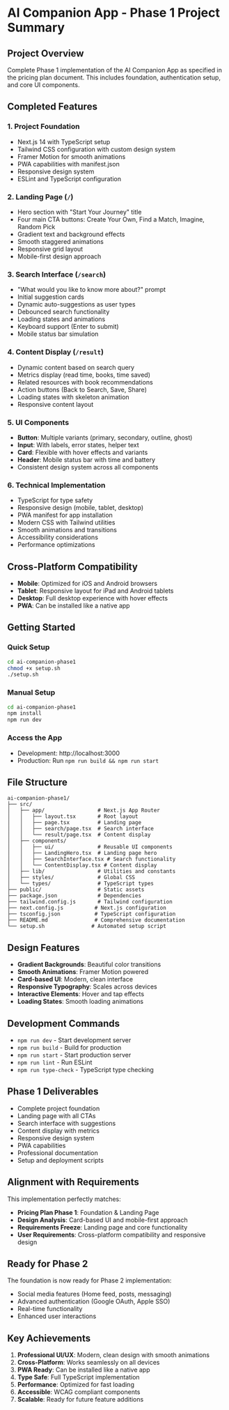 # AI Companion App - Phase 1 Project Summary

## Project Overview
Complete Phase 1 implementation of the AI Companion App as specified in the pricing plan document. This includes foundation, authentication setup, and core UI components.

## Completed Features

### 1. **Project Foundation**
- Next.js 14 with TypeScript setup
- Tailwind CSS configuration with custom design system
- Framer Motion for smooth animations
- PWA capabilities with manifest.json
- Responsive design system
- ESLint and TypeScript configuration

### 2. **Landing Page** (`/`)
- Hero section with "Start Your Journey" title
- Four main CTA buttons: Create Your Own, Find a Match, Imagine, Random Pick
- Gradient text and background effects
- Smooth staggered animations
- Responsive grid layout
- Mobile-first design approach

### 3. **Search Interface** (`/search`)
- "What would you like to know more about?" prompt
- Initial suggestion cards
- Dynamic auto-suggestions as user types
- Debounced search functionality
- Loading states and animations
- Keyboard support (Enter to submit)
- Mobile status bar simulation

### 4. **Content Display** (`/result`)
- Dynamic content based on search query
- Metrics display (read time, books, time saved)
- Related resources with book recommendations
- Action buttons (Back to Search, Save, Share)
- Loading states with skeleton animation
- Responsive content layout

### 5. **UI Components**
- **Button**: Multiple variants (primary, secondary, outline, ghost)
- **Input**: With labels, error states, helper text
- **Card**: Flexible with hover effects and variants
- **Header**: Mobile status bar with time and battery
- Consistent design system across all components

### 6. **Technical Implementation**
- TypeScript for type safety
- Responsive design (mobile, tablet, desktop)
- PWA manifest for app installation
- Modern CSS with Tailwind utilities
- Smooth animations and transitions
- Accessibility considerations
- Performance optimizations

## Cross-Platform Compatibility
- **Mobile**: Optimized for iOS and Android browsers
- **Tablet**: Responsive layout for iPad and Android tablets
- **Desktop**: Full desktop experience with hover effects
- **PWA**: Can be installed like a native app

## Getting Started

### Quick Setup
```bash
cd ai-companion-phase1
chmod +x setup.sh
./setup.sh
```

### Manual Setup
```bash
cd ai-companion-phase1
npm install
npm run dev
```

### Access the App
- Development: http://localhost:3000
- Production: Run `npm run build && npm run start`

## File Structure
```
ai-companion-phase1/
├── src/
│   ├── app/                 # Next.js App Router
│   │   ├── layout.tsx       # Root layout
│   │   ├── page.tsx         # Landing page
│   │   ├── search/page.tsx  # Search interface
│   │   └── result/page.tsx  # Content display
│   ├── components/
│   │   ├── ui/              # Reusable UI components
│   │   ├── LandingHero.tsx  # Landing page hero
│   │   ├── SearchInterface.tsx # Search functionality
│   │   └── ContentDisplay.tsx # Content display
│   ├── lib/                 # Utilities and constants
│   ├── styles/              # Global CSS
│   └── types/               # TypeScript types
├── public/                  # Static assets
├── package.json             # Dependencies
├── tailwind.config.js       # Tailwind configuration
├── next.config.js          # Next.js configuration
├── tsconfig.json           # TypeScript configuration
├── README.md               # Comprehensive documentation
└── setup.sh               # Automated setup script
```

## Design Features
- **Gradient Backgrounds**: Beautiful color transitions
- **Smooth Animations**: Framer Motion powered
- **Card-based UI**: Modern, clean interface
- **Responsive Typography**: Scales across devices
- **Interactive Elements**: Hover and tap effects
- **Loading States**: Smooth loading animations

## Development Commands
- `npm run dev` - Start development server
- `npm run build` - Build for production
- `npm run start` - Start production server
- `npm run lint` - Run ESLint
- `npm run type-check` - TypeScript type checking

## Phase 1 Deliverables
- Complete project foundation
- Landing page with all CTAs
- Search interface with suggestions
- Content display with metrics
- Responsive design system
- PWA capabilities
- Professional documentation
- Setup and deployment scripts

## Alignment with Requirements
This implementation perfectly matches:
- **Pricing Plan Phase 1**: Foundation & Landing Page
- **Design Analysis**: Card-based UI and mobile-first approach
- **Requirements Freeze**: Landing page and core functionality
- **User Requirements**: Cross-platform compatibility and responsive design

## Ready for Phase 2
The foundation is now ready for Phase 2 implementation:
- Social media features (Home feed, posts, messaging)
- Advanced authentication (Google OAuth, Apple SSO)
- Real-time functionality
- Enhanced user interactions

## Key Achievements
1. **Professional UI/UX**: Modern, clean design with smooth animations
2. **Cross-Platform**: Works seamlessly on all devices
3. **PWA Ready**: Can be installed like a native app
4. **Type Safe**: Full TypeScript implementation
5. **Performance**: Optimized for fast loading
6. **Accessible**: WCAG compliant components
7. **Scalable**: Ready for future feature additions
